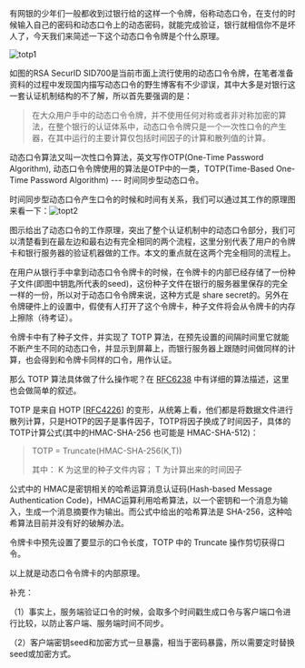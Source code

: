 有网银的少年们一般都收到过银行给的这样一个令牌，俗称动态口令，在支付的时候输入自己的密码和动态口令上的动态密码，就能完成验证，银行就相信你不是坏人了，今天我们来简述一下这个动态口令令牌是个什么原理。 

![totp1](C:\Users\BG235145\Desktop\wtg\resource\totp1.jpg)

如图的RSA SecurID SID700是当前市面上流行使用的动态口令令牌，在笔者准备资料的过程中发现国内描写动态口令的野生博客有不少谬误，其中大多是对银行这一套认证机制结构的不了解，所以首先要强调的是：

>  在大众用户手中的动态口令令牌，并不使用任何对称或者非对称加密的算法，在整个银行的认证体系中，动态口令令牌只是一个一次性口令的产生器，在其中运行的主要计算仅包括时间因子的计算和散列值的计算。 

动态口令算法又叫一次性口令算法，英文写作OTP(One-Time Password Algorithm), 动态口令令牌使用的算法是OTP中的一类，TOTP(Time-Based One-Time Password Algorithm) --- 时间同步型动态口令。

时间同步型动态口令产生口令的时候和时间有关系，我们可以通过其工作的原理图来看一下：![topt2](C:\Users\BG235145\Desktop\wtg\resource\topt2.png)



图示给出了动态口令的工作原理，突出了整个认证机制中的动态口令部分，我们可以清楚看到在最左边和最右边有完全相同的两个流程，这里分别代表了用户的令牌卡和银行服务器的验证机器做的工作。本文的重点就在这两个完全相同的流程上。

在用户从银行手中拿到动态口令令牌卡的时候，在令牌卡的内部已经存储了一份种子文件(即图中钥匙所代表的seed)，这份种子文件在银行的服务器里保存的完全一样的一份，所以对于动态口令令牌来说，这种方式是 share secret的。另外在令牌硬件上的设置中，假使有人打开了这个令牌卡，种子文件将会从令牌卡的内存上擦除（待考证）。

令牌卡中有了种子文件，并实现了 TOTP 算法，在预先设置的间隔时间里它就能不断产生不同的动态口令，并显示到屏幕上，而银行服务器上跟随时间做同样的计算，也会得到和令牌卡同样的口令，用作认证。

那么 TOTP 算法具体做了什么操作呢？在 [RFC6238](http://link.zhihu.com/?target=http%3A//tools.ietf.org/html/rfc6238) 中有详细的算法描述，这里也会做简单的叙述。

TOTP 是来自 HOTP [[RFC4226](http://link.zhihu.com/?target=http%3A//tools.ietf.org/html/rfc4226)] 的变形，从统筹上看，他们都是将数据文件进行散列计算，只是HOTP的因子是事件因子，TOTP将因子换成了时间因子，具体的TOTP计算公式(其中的HMAC-SHA-256 也可能是 HMAC-SHA-512)：

> TOTP = Truncate(HMAC-SHA-256(K,T))
>
> 其中： K 为这里的种子文件内容； T 为计算出来的时间因子

公式中的 HMAC是密钥相关的哈希运算消息认证码(Hash-based Message Authentication Code)，HMAC运算利用哈希算法，以一个密钥和一个消息为输入，生成一个消息摘要作为输出。而公式中给出的哈希算法是 SHA-256，这种哈希算法目前并没有好的破解办法。

令牌卡中预先设置了要显示的口令长度，TOTP 中的 Truncate 操作剪切获得口令。

以上就是动态口令令牌卡的内部原理。

 

 补充： 

（1）事实上，服务端验证口令的时候，会取多个时间戳生成口令与客户端口令进行比较，以防止客户端、服务端时间不同步。

（2）客户端密钥seed和加密方式一旦暴露，相当于密码暴露，所以需要定时替换seed或加密方式。

 